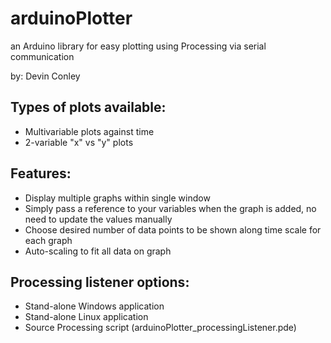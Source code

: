 arduinoPlotter
===============
an Arduino library for easy plotting using Processing via serial communication

by: Devin Conley

Types of plots available:
------------------------
* Multivariable plots against time
* 2-variable "x" vs "y" plots

Features:
----------
* Display multiple graphs within single window 
* Simply pass a reference to your variables when the graph is added, no need to update the values manually
* Choose desired number of data points to be shown along time scale for each graph
* Auto-scaling to fit all data on graph

Processing listener options:
-----------------------------
* Stand-alone Windows application
* Stand-alone Linux application
* Source Processing script (arduinoPlotter_processingListener.pde)
